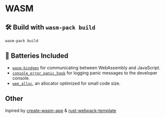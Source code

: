 # WASM

## 🛠️ Build with `wasm-pack build`

```
wasm-pack build
```

## 🔋 Batteries Included

- [`wasm-bindgen`](https://github.com/rustwasm/wasm-bindgen) for communicating
  between WebAssembly and JavaScript.
- [`console_error_panic_hook`](https://github.com/rustwasm/console_error_panic_hook)
  for logging panic messages to the developer console.
- [`wee_alloc`](https://github.com/rustwasm/wee_alloc), an allocator optimized
  for small code size.

## Other

Inpired by [create-wasm-app](https://github.com/rustwasm/create-wasm-app) & [rust-webpack-template](https://github.com/rustwasm/rust-webpack-template)
